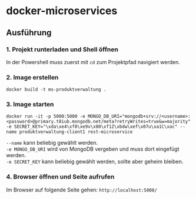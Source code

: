# docker-microservices

## Ausführung

### 1. Projekt runterladen und Shell öffnen
In der Powershell muss zuerst mit `cd` zum Projektpfad navigiert werden.

### 2. Image erstellen
```
docker build -t ms-produktverwaltung .
```

### 3. Image starten
```
docker run -it -p 5000:5000 -e MONGO_DB_URI="mongodb+srv://<username>:<password>@primary.t8iub.mongodb.net/meta?retryWrites=true&w=majority" -e SECRET_KEY="\xda\xe4\xf0\xe9v\x80\xf1Z\xbdw\xef\x07u\xa1C\xac" --name produktverwaltung-client1 rest-microservice
```
`--name` kann beliebig gewählt werden.  
`-e MONGO_DB_URI` wird von MongoDB vergeben und muss dort eingefügt werden.  
`-e SECRET_KEY` kann beliebig gewählt werden, sollte aber geheim bleiben. 


### 4. Browser öffnen und Seite aufrufen
Im Browser auf folgende Seite gehen: `http://localhost:5000/`

